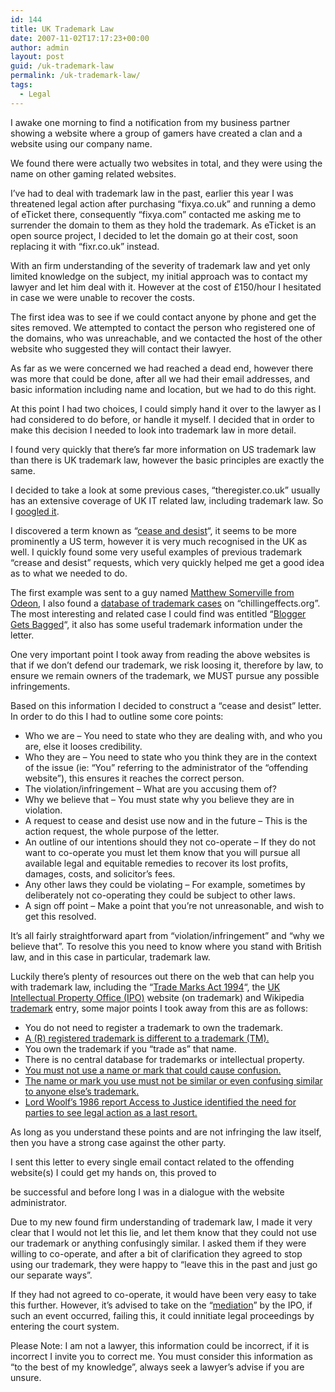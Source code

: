 ```yaml
---
id: 144
title: UK Trademark Law
date: 2007-11-02T17:17:23+00:00
author: admin
layout: post
guid: /uk-trademark-law
permalink: /uk-trademark-law/
tags:
  - Legal
---
```

<p class="lead">
  I awake one morning to find a notification from my business partner showing a website where a group of gamers have created a clan and a website using our company name.
</p>

<!--more-->

We found there were actually two websites in total, and they were using the name on other gaming related websites.

I&#8217;ve had to deal with trademark law in the past, earlier this year I was threatened legal action after purchasing &#8220;fixya.co.uk&#8221; and running a demo of eTicket there, consequently &#8220;fixya.com&#8221; contacted me asking me to surrender the domain to them as they hold the trademark. As eTicket is an open source project, I decided to let the domain go at their cost, soon replacing it with &#8220;fixr.co.uk&#8221; instead.

With an firm understanding of the severity of trademark law and yet only limited knowledge on the subject, my initial approach was to contact my lawyer and let him deal with it. However at the cost of £150/hour I hesitated in case we were unable to recover the costs.

The first idea was to see if we could contact anyone by phone and get the sites removed. We attempted to contact the person who registered one of the domains, who was unreachable, and we contacted the host of the other website who suggested they will contact their lawyer.

As far as we were concerned we had reached a dead end, however there was more that could be done, after all we had their email addresses, and basic information including name and location, but we had to do this right.

At this point I had two choices, I could simply hand it over to the lawyer as I had considered to do before, or handle it myself. I decided that in order to make this decision I needed to look into trademark law in more detail.

I found very quickly that there&#8217;s far more information on US trademark law than there is UK trademark law, however the basic principles are exactly the same.

I decided to take a look at some previous cases, &#8220;theregister.co.uk&#8221; usually has an extensive coverage of UK IT related law, including trademark law. So I [googled it](http://www.google.co.uk/search?q=site%3Atheregister.co.uk+trademark).

I discovered a term known as &#8220;[cease and desist](http://en.wikipedia.org/wiki/Cease_and_desist)&#8220;, it seems to be more prominently a US term, however it is very much recognised in the UK as well. I quickly found some very useful examples of previous trademark &#8220;crease and desist&#8221; requests, which very quickly helped me get a good idea as to what we needed to do.

The first example was sent to a guy named [Matthew Somerville from Odeon](http://www.dracos.co.uk/odeon/odeon1.txt), I also found a [database of trademark cases](http://www.chillingeffects.org/trademark/notice.cgi) on &#8220;chillingeffects.org&#8221;. The most interesting and related case I could find was entitled &#8220;[Blogger Gets Bagged](http://www.chillingeffects.org/trademark/notice.cgi?NoticeID=4043)&#8220;, it also has some useful trademark information under the letter.

One very important point I took away from reading the above websites is that if we don&#8217;t defend our trademark, we risk loosing it, therefore by law, to ensure we remain owners of the trademark, we MUST pursue any possible infringements.

Based on this information I decided to construct a &#8220;cease and desist&#8221; letter. In order to do this I had to outline some core points:

  * Who we are &#8211; You need to state who they are dealing with, and who you are, else it looses credibility.
  * Who they are &#8211; You need to state who you think they are in the context of the issue (ie: “You” referring to the administrator of the “offending website”), this ensures it reaches the correct person.
  * The violation/infringement &#8211; What are you accusing them of?
  * Why we believe that &#8211; You must state why you believe they are in violation.
  * A request to cease and desist use now and in the future &#8211; This is the action request, the whole purpose of the letter.
  * An outline of our intentions should they not co-operate &#8211; If they do not want to co-operate you must let them know that you will pursue all available legal and equitable remedies to recover its lost profits, damages, costs, and solicitor’s fees.
  * Any other laws they could be violating &#8211; For example, sometimes by deliberately not co-operating they could be subject to other laws.
  * A sign off point &#8211; Make a point that you&#8217;re not unreasonable, and wish to get this resolved.

It&#8217;s all fairly straightforward apart from &#8220;violation/infringement&#8221; and &#8220;why we believe that&#8221;. To resolve this you need to know where you stand with British law, and in this case in particular, trademark law.

Luckily there&#8217;s plenty of resources out there on the web that can help you with trademark law, including the &#8220;[Trade Marks Act 1994](http://en.wikipedia.org/wiki/Trade_Marks_Act_1994)&#8220;, the [UK Intellectual Property Office (IPO)](http://www.ipo.gov.uk/tm/t-manage/t-useenforce.htm) website (on trademark) and Wikipedia [trademark](http://en.wikipedia.org/wiki/Trademark) entry, some major points I took away from this are as follows:

  * You do not need to register a trademark to own the trademark.
  * [A (R) registered trademark is different to a trademark (TM).](http://www.ipo.gov.uk/tm/t-manage/t-useenforce/t-useenforce-show.htm)
  * You own the trademark if you &#8220;trade as&#8221; that name.
  * There is no central database for trademarks or intellectual property.
  * [You must not use a name or mark that could cause confusion.](http://www.opsi.gov.uk/acts/acts1994/ukpga_19940026_en_2#pt1-pb3-l1g10)
  * [The name or mark you use must not be similar or even confusing similar to anyone else&#8217;s trademark.](http://www.opsi.gov.uk/acts/acts1994/ukpga_19940026_en_2#pt1-pb3-l1g10)
  * [Lord Woolf’s 1986 report Access to Justice identified the need for parties to see legal action as a last resort.](http://www.ipo.gov.uk/tm/t-manage/t-useenforce/t-useenforce-dispute/t-useenforce-dispute-before.htm)

As long as you understand these points and are not infringing the law itself, then you have a strong case against the other party.

I sent this letter to every single email contact related to the offending website(s) I could get my hands on, this proved to
  
be successful and before long I was in a dialogue with the website administrator.

Due to my new found firm understanding of trademark law, I made it very clear that I would not let this lie, and let them know that they could not use our trademark or anything confusingly similar. I asked them if they were willing to co-operate, and after a bit of clarification they agreed to stop using our trademark, they were happy to &#8220;leave this in the past and just go our separate ways&#8221;.

If they had not agreed to co-operate, it would have been very easy to take this further. However, it&#8217;s advised to take on the &#8220;[mediation](http://www.ipo.gov.uk/tm/t-manage/t-useenforce/t-useenforce-dispute/t-useenforce-dispute-alternative/t-useenforce-dispute-alternative-mediation.htm)&#8221; by the IPO, if such an event occurred, failing this, it could innitiate legal proceedings by entering the court system.

Please Note: I am not a lawyer, this information could be incorrect, if it is incorrect I invite you to correct me. You must consider this information as &#8220;to the best of my knowledge&#8221;, always seek a lawyer&#8217;s advise if you are unsure.